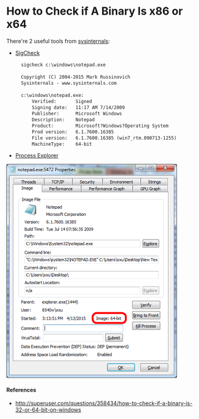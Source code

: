 
# How to Check if A Binary Is x86 or x64

There're 2 useful tools from [sysinternals](https://technet.microsoft.com/en-us/sysinternals/default):

* [SigCheck](https://technet.microsoft.com/en-us/sysinternals/bb897441.aspx)

        sigcheck c:\windows\notepad.exe

        Copyright (C) 2004-2015 Mark Russinovich
        Sysinternals - www.sysinternals.com

        c:\windows\notepad.exe:
            Verified:       Signed
            Signing date:   11:17 AM 7/14/2009
            Publisher:      Microsoft Windows
            Description:    Notepad
            Product:        Microsoft?Windows?Operating System
            Prod version:   6.1.7600.16385
            File version:   6.1.7600.16385 (win7_rtm.090713-1255)
            MachineType:    64-bit

* [Process Explorer](https://technet.microsoft.com/en-us/sysinternals/bb896653)

![](images/use_process_explorer_to_check_cpu_type.png)

#### References

* <http://superuser.com/questions/358434/how-to-check-if-a-binary-is-32-or-64-bit-on-windows>
